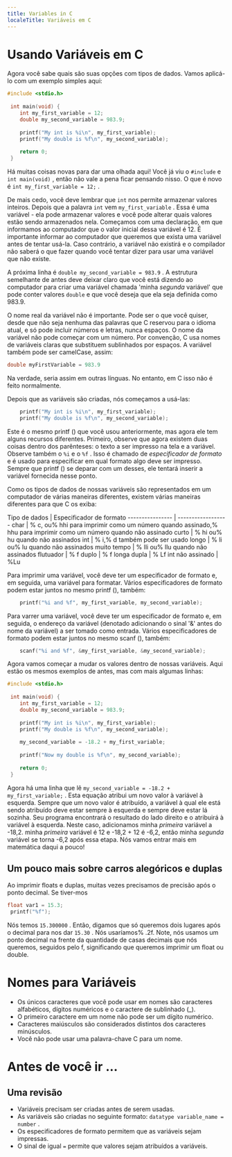 ```yaml
---
title: Variables in C
localeTitle: Variáveis ​​em C
---
```

# Usando Variáveis ​​em C

Agora você sabe quais são suas opções com tipos de dados. Vamos aplicá-lo com um exemplo simples aqui:

```C
#include <stdio.h> 
 
 int main(void) { 
    int my_first_variable = 12; 
    double my_second_variable = 983.9; 
 
    printf("My int is %i\n", my_first_variable); 
    printf("My double is %f\n", my_second_variable); 
 
    return 0; 
 } 
```

Há muitas coisas novas para dar uma olhada aqui! Você já viu o `#include` e `int main(void)` , então não vale a pena ficar pensando nisso. O que é novo é `int my_first_variable = 12;` .

De mais cedo, você deve lembrar que `int` nos permite armazenar valores inteiros. Depois que a palavra `int` vem `my_first_variable` . Essa é uma variável - ela pode armazenar valores e você pode alterar quais valores estão sendo armazenados nela. Começamos com uma declaração, em que informamos ao computador que o valor inicial dessa variável é 12. É importante informar ao computador que queremos que exista uma variável antes de tentar usá-la. Caso contrário, a variável não existirá e o compilador não saberá o que fazer quando você tentar dizer para usar uma variável que não existe.

A próxima linha é `double my_second_variable = 983.9` . A estrutura semelhante de antes deve deixar claro que você está dizendo ao computador para criar uma variável chamada 'minha _segunda_ variável' que pode conter valores `double` e que você deseja que ela seja definida como 983.9.

O nome real da variável não é importante. Pode ser o que você quiser, desde que não seja nenhuma das palavras que C reservou para o idioma atual, e só pode incluir números e letras, nunca espaços. O nome da variável não pode começar com um número. Por convenção, C usa nomes de variáveis ​​claras que substituem sublinhados por espaços. A variável também pode ser camelCase, assim:

```C
double myFirstVariable = 983.9 
```

Na verdade, seria assim em outras línguas. No entanto, em C isso não é feito normalmente.

Depois que as variáveis ​​são criadas, nós começamos a usá-las:

```C
    printf("My int is %i\n", my_first_variable); 
    printf("My double is %f\n", my_second_variable); 
```

Este é o mesmo printf () que você usou anteriormente, mas agora ele tem alguns recursos diferentes. Primeiro, observe que agora existem duas coisas dentro dos parênteses: o texto a ser impresso na tela e a variável. Observe também o `%i` e o `%f` . Isso é chamado de _especificador de formato_ e é usado para especificar em qual formato algo deve ser impresso. Sempre que printf () se deparar com um desses, ele tentará inserir a variável fornecida nesse ponto.

Como os tipos de dados de nossas variáveis ​​são representados em um computador de várias maneiras diferentes, existem várias maneiras diferentes para que C os exiba:

Tipo de dados | Especificador de formato ---------------- | ------------------ char | % c, ou% hhi para imprimir como um número quando assinado,% hhu para imprimir como um número quando não assinado curto | % hi ou% hu quando não assinados int | % i,% d também pode ser usado longo | % li ou% lu quando não assinados muito tempo | % lli ou% llu quando não assinados flutuador | % f duplo | % f longa dupla | % Lf int não assinado | %Lu

Para imprimir uma variável, você deve ter um especificador de formato e, em seguida, uma variável para formatar. Vários especificadores de formato podem estar juntos no mesmo printf (), também:

```C
    printf("%i and %f", my_first_variable, my_second_variable); 
```

Para varrer uma variável, você deve ter um especificador de formato e, em seguida, o endereço da variável (denotado adicionando o sinal '&' antes do nome da variável) a ser tomado como entrada. Vários especificadores de formato podem estar juntos no mesmo scanf (), também:

```C
    scanf("%i and %f", &my_first_variable, &my_second_variable); 
```

Agora vamos começar a mudar os valores dentro de nossas variáveis. Aqui estão os mesmos exemplos de antes, mas com mais algumas linhas:

```C
#include <stdio.h> 
 
 int main(void) { 
    int my_first_variable = 12; 
    double my_second_variable = 983.9; 
 
    printf("My int is %i\n", my_first_variable); 
    printf("My double is %f\n", my_second_variable); 
 
    my_second_variable = -18.2 + my_first_variable; 
 
    printf("Now my double is %f\n", my_second_variable); 
 
    return 0; 
 } 
```

Agora há uma linha que lê `my_second_variable = -18.2 + my_first_variable;` . Esta equação atribui um novo valor à variável à esquerda. Sempre que um novo valor é atribuído, a variável à qual ele está sendo atribuído deve estar sempre à esquerda e sempre deve estar lá sozinha. Seu programa encontrará o resultado do lado direito e o atribuirá à variável à esquerda. Neste caso, adicionamos minha _primeira_ variável a -18,2. minha _primeira_ variável é 12 e -18,2 + 12 é -6,2, então minha _segunda_ variável se torna -6,2 após essa etapa. Nós vamos entrar mais em matemática daqui a pouco!

## Um pouco mais sobre carros alegóricos e duplas

Ao imprimir floats e duplas, muitas vezes precisamos de precisão após o ponto decimal. Se tiver-mos

```C
float var1 = 15.3; 
 printf("%f"); 
```

Nós temos `15.300000` . Então, digamos que só queremos dois lugares após o decimal para nos dar `15.30` . Nós usaríamos% .2f. Note, nós usamos um ponto decimal na frente da quantidade de casas decimais que nós queremos, seguidos pelo f, significando que queremos imprimir um float ou double.

# Nomes para Variáveis

*   Os únicos caracteres que você pode usar em nomes são caracteres alfabéticos, dígitos numéricos e o caractere de sublinhado (\_).
*   O primeiro caractere em um nome não pode ser um dígito numérico.
*   Caracteres maiúsculos são considerados distintos dos caracteres minúsculos.
*   Você não pode usar uma palavra-chave C para um nome.

# Antes de você ir ...

## Uma revisão

*   Variáveis ​​precisam ser criadas antes de serem usadas.
*   As variáveis ​​são criadas no seguinte formato: `datatype variable_name = number` .
*   Os especificadores de formato permitem que as variáveis ​​sejam impressas.
*   O sinal de igual `=` permite que valores sejam atribuídos a variáveis.